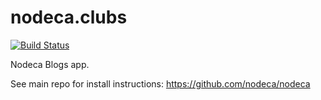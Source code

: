 nodeca.clubs
============

[![Build Status](https://travis-ci.org/nodeca/nodeca.clubs.svg?branch=master)](https://travis-ci.org/nodeca/nodeca.clubs)

Nodeca Blogs app.

See main repo for install instructions: https://github.com/nodeca/nodeca
